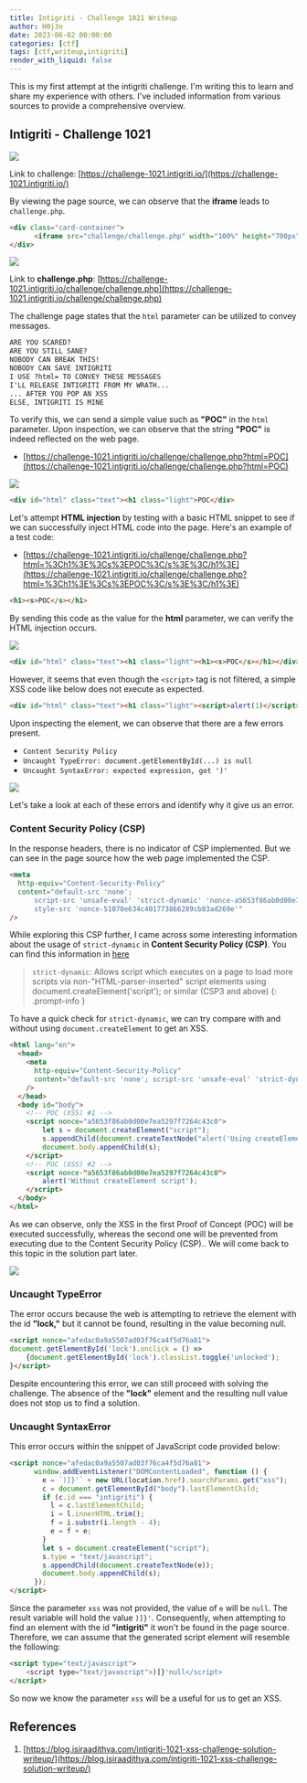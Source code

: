 ```yaml
---
title: Intigriti - Challenge 1021 Writeup
author: H0j3n
date: 2023-06-02 00:00:00
categories: [ctf]
tags: [ctf,writeup,intigriti]
render_with_liquid: false
---
```


This is my first attempt at the intigriti challenge. I'm writing this to learn and share my experience with others. I've included information from various sources to provide a comprehensive overview.

## Intigriti - Challenge 1021

![](https://raw.githubusercontent.com/H0j3n/H0j3n.github.io/master/assets/img/uploads/9_intigriti/intigriti_1021_1.png)

Link to challenge: [https://challenge-1021.intigriti.io/](https://challenge-1021.intigriti.io/)

By viewing the page source, we can observe that the **iframe** leads to `challenge.php`.

```html
<div class="card-container">
      <iframe src="challenge/challenge.php" width="100%" height="700px"></iframe>
</div>
```

![](https://raw.githubusercontent.com/H0j3n/H0j3n.github.io/master/assets/img/uploads/9_intigriti/intigriti_1021_2.png)

Link to **challenge.php**: [https://challenge-1021.intigriti.io/challenge/challenge.php](https://challenge-1021.intigriti.io/challenge/challenge.php)

The challenge page states that the `html` parameter can be utilized to convey messages.

```html
ARE YOU SCARED?
ARE YOU STILL SANE?
NOBODY CAN BREAK THIS!
NOBODY CAN SAVE INTIGRITI
I USE ?html= TO CONVEY THESE MESSAGES
I'LL RELEASE INTIGRITI FROM MY WRATH...
... AFTER YOU POP AN XSS
ELSE, INTIGRITI IS MINE
```

To verify this, we can send a simple value such as **"POC"** in the `html` parameter. Upon inspection, we can observe that the string **"POC"** is indeed reflected on the web page.

- [https://challenge-1021.intigriti.io/challenge/challenge.php?html=POC](https://challenge-1021.intigriti.io/challenge/challenge.php?html=POC)

![](https://raw.githubusercontent.com/H0j3n/H0j3n.github.io/master/assets/img/uploads/9_intigriti/intigriti_1021_3.png)

```html
<div id="html" class="text"><h1 class="light">POC</div>
```

Let's attempt **HTML injection** by testing with a basic HTML snippet to see if we can successfully inject HTML code into the page. Here's an example of a test code:

- [https://challenge-1021.intigriti.io/challenge/challenge.php?html=%3Ch1%3E%3Cs%3EPOC%3C/s%3E%3C/h1%3E](https://challenge-1021.intigriti.io/challenge/challenge.php?html=%3Ch1%3E%3Cs%3EPOC%3C/s%3E%3C/h1%3E)

```html
<h1><s>POC</s></h1>
```

By sending this code as the value for the **html** parameter, we can verify the HTML injection occurs.

![](https://raw.githubusercontent.com/H0j3n/H0j3n.github.io/master/assets/img/uploads/9_intigriti/intigriti_1021_4.png)

```html
<div id="html" class="text"><h1 class="light"><h1><s>POC</s></h1></div>
```

However, it seems that even though the `<script>` tag is not filtered, a simple XSS code like below does not execute as expected.

```html
<div id="html" class="text"><h1 class="light"><script>alert(1)</script></div>
```

Upon inspecting the element, we can observe that there are a few errors present.

- `Content Security Policy`
- `Uncaught TypeError: document.getElementById(...) is null`
- `Uncaught SyntaxError: expected expression, got ')'`

![](https://raw.githubusercontent.com/H0j3n/H0j3n.github.io/master/assets/img/uploads/9_intigriti/intigriti_1021_5.png)

Let's take a look at each of these errors and identify why it give us an error.

### Content Security Policy (CSP)

In the response headers, there is no indicator of CSP implemented. But we can see in the page source how the web page implemented the CSP.

```html
<meta
  http-equiv="Content-Security-Policy"
  content="default-src 'none'; 
	  script-src 'unsafe-eval' 'strict-dynamic' 'nonce-a5653f86ab0d00e7ea5297f7264c43c0';
	  style-src 'nonce-51070e634c401773866289cb83ad269e'"
/>
```

While exploring this CSP further, I came across some interesting information about the usage of `strict-dynamic` in **Content Security Policy (CSP)**. You can find this information in [here](https://exploited.cz/xss/csp/strict.php?inserted=parser)

> `strict-dynamic`: Allows script which executes on a page to load more scripts via non-"HTML-parser-inserted" script elements using document.createElement('script'); or similar (CSP3 and above)
{: .prompt-info }

To have a quick check for `strict-dynamic`, we can try compare with and without using `document.createElement` to get an XSS.

```html
<html lang="en">
  <head>
    <meta
      http-equiv="Content-Security-Policy"
      content="default-src 'none'; script-src 'unsafe-eval' 'strict-dynamic' 'nonce-a5653f86ab0d00e7ea5297f7264c43c0'; style-src 'nonce-51070e634c401773866289cb83ad269e'"
    />
  </head>
  <body id="body">
    <!-- POC (XSS) #1 -->
    <script nonce="a5653f86ab0d00e7ea5297f7264c43c0">
        let s = document.createElement("script");
        s.appendChild(document.createTextNode("alert('Using createElement script')"));
        document.body.appendChild(s);
    </script>
    <!-- POC (XSS) #2 -->
    <script nonce-"a5653f86ab0d00e7ea5297f7264c43c0">
        alert('Without createElement script');
    </script>
  </body>
</html>
```

As we can observe, only the XSS in the first Proof of Concept (POC) will be executed successfully, whereas the second one will be prevented from executing due to the Content Security Policy (CSP).. We will come back to this topic in the solution part later.

![](https://raw.githubusercontent.com/H0j3n/H0j3n.github.io/master/assets/img/uploads/9_intigriti/intigriti_1021_6.png)

### Uncaught TypeError

The error occurs because the web is attempting to retrieve the element with the id **"lock,"** but it cannot be found, resulting in the value becoming null.

```html
<script nonce="afedac0a9a5507ad03f76ca4f5d76a81">
document.getElementById('lock').onclick = () =>
	{document.getElementById('lock').classList.toggle('unlocked');
}</script>
```

Despite encountering this error, we can still proceed with solving the challenge. The absence of the **"lock"** element and the resulting null value does not stop us to find a solution.

### Uncaught SyntaxError

This error occurs within the snippet of JavaScript code provided below:

```html
<script nonce="afedac0a9a5507ad03f76ca4f5d76a81">
      window.addEventListener("DOMContentLoaded", function () {
        e = `)]}'` + new URL(location.href).searchParams.get("xss");
        c = document.getElementById("body").lastElementChild;
        if (c.id === "intigriti") {
          l = c.lastElementChild;
          i = l.innerHTML.trim();
          f = i.substr(i.length - 4);
          e = f + e;
        }
        let s = document.createElement("script");
        s.type = "text/javascript";
        s.appendChild(document.createTextNode(e));
        document.body.appendChild(s);
      });
</script>
```

Since the parameter `xss` was not provided, the value of `e` will be `null`. The result variable will hold the value `)]}'`. Consequently, when attempting to find an element with the id **"intigriti"** it won't be found in the page source. Therefore, we can assume that the generated script element will resemble the following:

```html
<script type="text/javascript">
	<script type="text/javascript">)]}'null</script>
</script>
```

So now we know the parameter `xss` will be a useful for us to get an XSS. 

## References

1. [https://blog.isiraadithya.com/intigriti-1021-xss-challenge-solution-writeup/](https://blog.isiraadithya.com/intigriti-1021-xss-challenge-solution-writeup/)